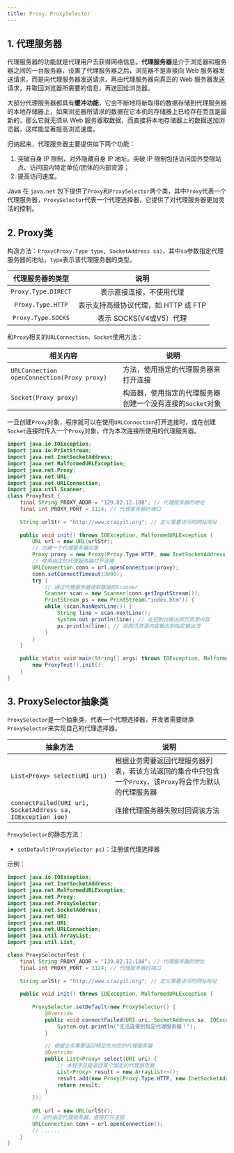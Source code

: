 ```yaml
---
title: Proxy、ProxySelector
---
```


## 1. 代理服务器

代理服务器的功能就是代理用户去获得网络信息。**代理服务器**是介于浏览器和服务器之间的一台服务器，设置了代理服务器之后，浏览器不是直接向 Web 服务器发送请求，而是向代理服务器发送请求，再由代理服务器向真正的 Web 服务器发送请求，并取回浏览器所需要的信息，再送回给浏览器。

大部分代理服务器都具有**缓冲功能**，它会不断地将新取得的数据存储到代理服务器的本地存储器上，如果浏览器所请求的数据在它本机的存储器上已经存在而且是最新的，那么它就无须从 Web 服务器取数据，而直接将本地存储器上的数据送加浏览器，这样能显著提高浏览速度。

归纳起来，代理服务器主要提供如下两个功能：

1. 突破自身 IP 限制，对外隐藏自身 IP 地址。突破 IP 限制包括访问国外受限站点、访问国内特定单位/团体的内部资源；
2. 提高访问速度。

Java 在 `java.net` 包下提供了`Proxy`和`ProxySelector`两个类，其中`Proxy`代表一个代理服务器，`ProxySelector`代表一个代理选择器，它提供了对代理服务器更加灵活的控制。

## 2. Proxy类

构造方法：`Proxy(Proxy.Type type, SocketAddress sa)`，其中`sa`参数指定代理服务器的地址，`type`表示该代理服务器的类型。

|  代理服务器的类型   |                 说明                 |
| :-----------------: | :----------------------------------: |
| `Proxy.Type.DIRECT` |       表示直接连接，不使用代理       |
|  `Proxy.Type.HTTP`  | 表示支持高级协议代理，如 HTTP 或 FTP |
| `Proxy.Type.SOCKS`  |       表示 SOCKS(V4或V5）代理        |

和`Proxy`相关的`URLConnection`、`Socket`使用方法：

| 相关内容                                    | 说明                                                       |
| ------------------------------------------- | ---------------------------------------------------------- |
| `URLConnection openConnection(Proxy proxy)` | 方法，使用指定的代理服务器来打开连接                       |
| `Socket(Proxy proxy)`                       | 构造器，使用指定的代理服务器创建一个没有连接的`Socket`对象 |

一旦创建`Proxy`对象，程序就可以在使用`URLConnection`打开连接时，或在创建`Socket`连接时传入一个`Proxy`对象，作为本次连接所使用的代理服务器。

```java
import java.io.IOException;
import java.io.PrintStream;
import java.net.InetSocketAddress;
import java.net.MalformedURLException;
import java.net.Proxy;
import java.net.URL;
import java.net.URLConnection;
import java.util.Scanner;
class ProxyTest {
    final String PROXY_ADDR = "129.82.12.188"; // 代理服务器的地址
    final int PROXY_PORT = 3124; // 代理服务器的端口
    
    String urlStr = "http://www.crazyit.org"; // 定义需要访问的网站地址
    
    public void init() throws IOException, MalformedURLException {
        URL url = new URL(urlStr);
        // 创建一个代理服务器对象
        Proxy proxy = new Proxy(Proxy.Type.HTTP, new InetSocketAddress(PROXY_ADDR, PROXY_PORT));
        // 使用指定的代理服务器打开连接
        URLConnection conn = url.openConnection(proxy);
        conn.setConnectTimeout(3000);
        try (
            // 通过代理服务器读取数据的Scanner
            Scanner scan = new Scanner(conn.getInputStream());
            PrintStream ps = new PrintStream("index.htm")) {
            while (scan.hasNextLine()) {
                String line = scan.nextLine();
                System.out.println(line); // 在控制台输出网页资源内容
                ps.println(line); // 将网页资源内容输出到指定输出流
            }
        }
    }
    
    public static void main(String[] args) throws IOException, MalformedURLException {
        new ProxyTest().init();
    }
}
```

## 3. ProxySelector抽象类

`ProxySelector`是一个抽象类，代表一个代理选择器，开发者需要继承`ProxySelector`来实现自己的代理选择器。

| 抽象方法                                                    | 说明                                                         |
| ----------------------------------------------------------- | ------------------------------------------------------------ |
| `List<Proxy> select(URI uri)`                               | 根据业务需要返回代理服务器列表，若该方法返回的集合中只包含一个`Proxy`，该`Proxy`将会作为默认的代理服务器 |
| `connectFailed(URI uri, SocketAddress sa, IOException ioe)` | 连接代理服务器失败时回调该方法                               |

`ProxySelector`的静态方法：

- `setDefault(ProxySelector ps)`：注册该代理选择器

示例：

```java
import java.io.IOException;
import java.net.InetSocketAddress;
import java.net.MalformedURLException;
import java.net.Proxy;
import java.net.ProxySelector;
import java.net.SocketAddress;
import java.net.URI;
import java.net.URL;
import java.net.URLConnection;
import java.util.ArrayList;
import java.util.List;

class ProxySelectorTest {
    final String PROXY_ADDR = "139.82.12.188"; // 代理服务器的地址
    final int PROXY_PORT = 3124; // 代理服务器的端口
    
    String urlStr = "http://www.crazyit.org"; // 定义需要访问的网站地址
    
    public void init() throws IOException, MalformedURLException {
        
        ProxySelector.setDefault(new ProxySelector() {
            @Override
            public void connectFailed(URI uri, SocketAddress sa, IOException ioException) {
                System.out.println("无法连接到指定代理服务器！");
            }
            
            // 根据业务需要返回特定的对应的代理服务器
            @Override
            public List<Proxy> select(URI uri) {
                // 本程序总是返回某个固定的代理服务器
                List<Proxy> result = new ArrayList<>();
                result.add(new Proxy(Proxy.Type.HTTP, new InetSocketAddress(PROXY_ADDR, PROXY_PORT)));
                return result;
            }
        });
        
        URL url = new URL(urlStr);
        // 没的指定代理服务器，直接打开连接
        URLConnection conn = url.openConnection();
        // ......
    }
}
```

